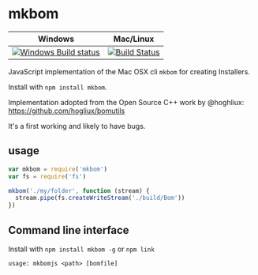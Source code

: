 # mkbom
Windows | Mac/Linux
------- | ---------
[![Windows Build status](http://img.shields.io/appveyor/ci/finnp/mkbom.js.svg)](https://ci.appveyor.com/project/finnp/mkbom.js/branch/master) | [![Build Status](https://travis-ci.org/finnp/mkbom.js.svg?branch=master)](https://travis-ci.org/finnp/mkbom.js)

JavaScript implementation of the Mac OSX cli `mkbom` for creating Installers.

Install with `npm install mkbom`.

Implementation adopted from the Open Source C++ work by @hoghliux: https://github.com/hogliux/bomutils

It's a first working and likely to have bugs.

## usage

```js
var mkbom = require('mkbom')
var fs = require('fs')

mkbom('./my/folder', function (stream) {
  stream.pipe(fs.createWriteStream('./build/Bom'))
})
```
  

## Command line interface

Install with `npm install mkbom -g` or `npm link`

```
usage: mkbomjs <path> [bomfile]
```

